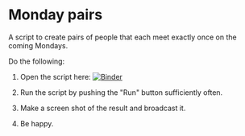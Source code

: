 # Monday pairs
A script to create pairs of people that each meet exactly once on the coming Mondays.

Do the following:

1. Open the script here: [![Binder](https://mybinder.org/badge_logo.svg)](https://mybinder.org/v2/gh/timtroendle/monday-pairs.git/master?filepath=monday-pairs.ipynb)

2. Run the script by pushing the "Run" button sufficiently often.

3. Make a screen shot of the result and broadcast it.

4. Be happy.
